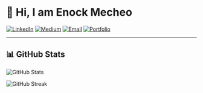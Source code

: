 # 👋 Hi, I am Enock Mecheo

[![LinkedIn](https://img.shields.io/badge/LinkedIn-0077B5?style=for-the-badge&logo=linkedin&logoColor=white)](https://www.linkedin.com/in/enock-mecheo-56390b1a6/)
[![Medium](https://img.shields.io/badge/Medium-000000?style=for-the-badge&logo=medium&logoColor=white)](https://medium.com/@enockmecheo)
[![Email](https://img.shields.io/badge/Email-D14836?style=for-the-badge&logo=gmail&logoColor=white)](mailto:enockmecheo@nyu.edu)
[![Portfolio](https://img.shields.io/badge/Portfolio-1E88E5?style=for-the-badge&logo=firefox&logoColor=white)](https://enockmecheo.com/)

---


## 📊 GitHub Stats

![GitHub Stats](https://github-readme-stats.vercel.app/api?username=enockmagara&show_icons=true&theme=radical)

![GitHub Streak](https://github-readme-streak-stats.herokuapp.com/?user=enockmagara&theme=radical&hide_border=false&include_all_commits=true&count_private=true)




